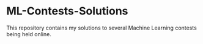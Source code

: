 # ML-Contests-Solutions
This repository contains my solutions to several Machine Learning contests being held online. 
